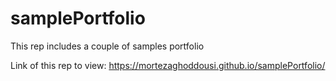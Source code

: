 # samplePortfolio
This rep includes a couple of samples portfolio

Link of this rep to view: https://mortezaghoddousi.github.io/samplePortfolio/
